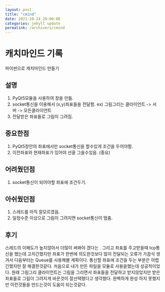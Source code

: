 ```yaml
---
layout: post
title: "cmind"
date: 2021-10-24 20:00:00
categories: jekyll update
permalink: /archivers/cmind
---
```



# 캐치마인드 기록
파이썬으로 캐치마인드 만들기

## 설명
1. PyQt5모듈을 사용하여 창을 만듦.
2. socket통신을 이용해서 (x,y)좌표들을 전달함. ex) 그림그리는 클라이언트 -> 서버 -> 모든클라이언트
3. 전달받은 좌표들로 그림이 그려짐.

## 중요한점
1. PyQt5창안의 좌표에서만 socket통신을 할수있게 조건을 두어야함.
2. 이전좌표와 현재좌표가 있어야 선을 그을수있음. (중요)

## 어려웠던점
1. socket통신이 되어야할 좌표에 조건두기.

## 아쉬웠던점
1. 스레드를 아직 잘모르겠음.
2. 일정수준 이상으로 그림이 그려지면 socket통신이 멈춤. 

## 후기
스레드의 이해도가 높지않아서 더많이 써봐야 겠다는 . 그리고 좌표를 주고받을때 tcp통신을 했는데 고치긴했지만 좌표가 한번에 의도한것보다 많이 전달되는 오류가 가끔식 생겨서 다음부터는 Queue를 사용해볼 계획이다. 통신할 좌표에 조건을 두는 부분은 어렵긴했지만 잘 해결한것같다. 처음으로 내가 만든 파일을 모듈로 사용을했는데 성공적이었다. 원래 그림그리 클라이언트는 그림을 그리면서 좌표들을 전달하고 받지않았지만 받은 좌표들로 그림이 그려지게 바꾼것이 잘선택했다고 생각했다. 완벽하게 완성 하지 못했지만 이런것들을 만드는것이 도움이 되는것같다.
